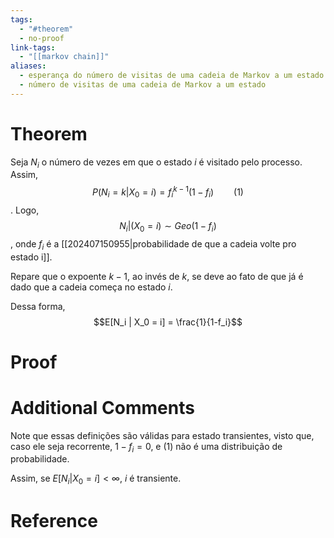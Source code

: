 ```yaml
---
tags:
  - "#theorem"
  - no-proof
link-tags:
  - "[[markov chain]]"
aliases:
  - esperança do número de visitas de uma cadeia de Markov a um estado
  - número de visitas de uma cadeia de Markov a um estado
---
```

# Theorem
Seja $N_i$ o número de vezes em que o estado $i$ é visitado pelo processo. Assim, $$P(N_i = k | X_0 = i) = f_i^{k-1}(1 - f_i) \qquad (1)$$. Logo,
$$N_i | (X_0 = i) \sim Geo(1-f_i)$$, onde $f_i$ é a [[202407150955|probabilidade de que a cadeia volte pro estado i]].

Repare que o expoente $k-1$, ao invés de $k$, se deve ao fato de que já é dado que a cadeia começa no estado $i$.

Dessa forma, $$E[N_i | X_0 = i] = \frac{1}{1-f_i}$$
# Proof


# Additional Comments
Note que essas definições são válidas para estado transientes, visto que, caso ele seja recorrente, $1- f_i = 0$, e $(1)$ não é uma distribuição de probabilidade.

Assim, se $E[N_i | X_0 = i] < \infty$, $i$ é transiente.

# Reference






